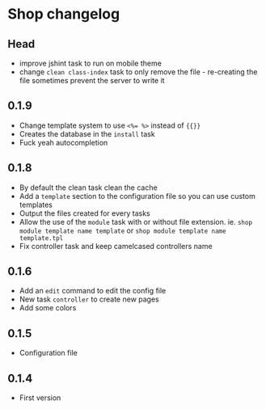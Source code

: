 # Shop changelog

## Head
- improve jshint task to run on mobile theme
- change `clean class-index` task to only remove the file - re-creating the file sometimes prevent the server to write it

## 0.1.9
- Change template system to use `<%= %>` instead of `{{}}`
- Creates the database in the `install` task
- Fuck yeah autocompletion

## 0.1.8
- By default the clean task clean the cache
- Add a `template` section to the configuration file so you can use custom templates
- Output the files created for every tasks
- Allow the use of the `module` task with or without file extension. ie. `shop module template name template` or `shop module template name template.tpl`
- Fix controller task and keep camelcased controllers name

## 0.1.6
- Add an `edit` command to edit the config file
- New task `controller` to create new pages
- Add some colors

## 0.1.5
- Configuration file

## 0.1.4
- First version
